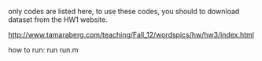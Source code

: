 only codes are listed here, to use these codes, you should to download dataset from the HW1 website.

http://www.tamaraberg.com/teaching/Fall_12/wordspics/hw/hw3/index.html

how to run: run run.m
